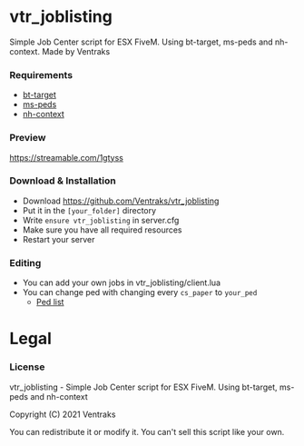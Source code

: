 # vtr_joblisting

Simple Job Center script for ESX FiveM. Using bt-target, ms-peds and nh-context. Made by Ventraks

### Requirements
* [bt-target](https://github.com/Mojito-Fivem/bt-target)
* [ms-peds](https://github.com/MiddleSkillz/ms-peds)
* [nh-context](https://github.com/nerohiro/nh-context)

### Preview

https://streamable.com/1gtyss

### Download & Installation

- Download https://github.com/Ventraks/vtr_joblisting
- Put it in the `[your_folder]` directory
- Write `ensure vtr_joblisting` in server.cfg
- Make sure you have all required resources
- Restart your server

### Editing

- You can add your own jobs in vtr_joblisting/client.lua
- You can change ped with changing every `cs_paper` to `your_ped` 
  - [Ped list](https://docs.fivem.net/docs/game-references/ped-models/)

# Legal
### License
vtr_joblisting - Simple Job Center script for ESX FiveM. Using bt-target, ms-peds and nh-context

Copyright (C) 2021 Ventraks

You can redistribute it or modify it. You can't sell this script like your own.
